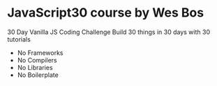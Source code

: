 # JavaScript30 course by Wes Bos
30 Day Vanilla JS Coding Challenge
Build 30 things in 30 days with 30 tutorials
* No Frameworks
* No Compilers 
* No Libraries 
* No Boilerplate
